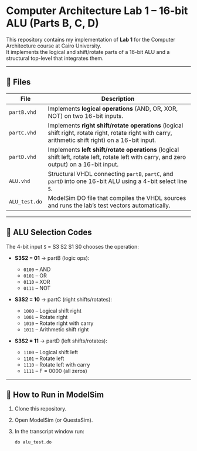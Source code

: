 # Computer Architecture Lab 1 – 16-bit ALU (Parts B, C, D)

This repository contains my implementation of **Lab 1** for the Computer Architecture course at Cairo University.  
It implements the logical and shift/rotate parts of a 16-bit ALU and a structural top-level that integrates them.

---

## 📂 Files

| File        | Description |
|-------------|-------------|
| `partB.vhd` | Implements **logical operations** (AND, OR, XOR, NOT) on two 16-bit inputs. |
| `partC.vhd` | Implements **right shift/rotate operations** (logical shift right, rotate right, rotate right with carry, arithmetic shift right) on a 16-bit input. |
| `partD.vhd` | Implements **left shift/rotate operations** (logical shift left, rotate left, rotate left with carry, and zero output) on a 16-bit input. |
| `ALU.vhd`   | Structural VHDL connecting `partB`, `partC`, and `partD` into one 16-bit ALU using a 4-bit select line `S`. |
| `ALU_test.do` | ModelSim DO file that compiles the VHDL sources and runs the lab’s test vectors automatically. |

---

## 📝 ALU Selection Codes

The 4-bit input `S` = S3 S2 S1 S0 chooses the operation:

- **S3S2 = 01** → partB (logic ops):
  - `0100` – AND  
  - `0101` – OR  
  - `0110` – XOR  
  - `0111` – NOT  

- **S3S2 = 10** → partC (right shifts/rotates):
  - `1000` – Logical shift right  
  - `1001` – Rotate right  
  - `1010` – Rotate right with carry  
  - `1011` – Arithmetic shift right  

- **S3S2 = 11** → partD (left shifts/rotates):
  - `1100` – Logical shift left  
  - `1101` – Rotate left  
  - `1110` – Rotate left with carry  
  - `1111` – F = 0000 (all zeros)  

---

## 🚀 How to Run in ModelSim

1. Clone this repository.  
2. Open ModelSim (or QuestaSim).  
3. In the transcript window run:

   ```tcl
   do alu_test.do
